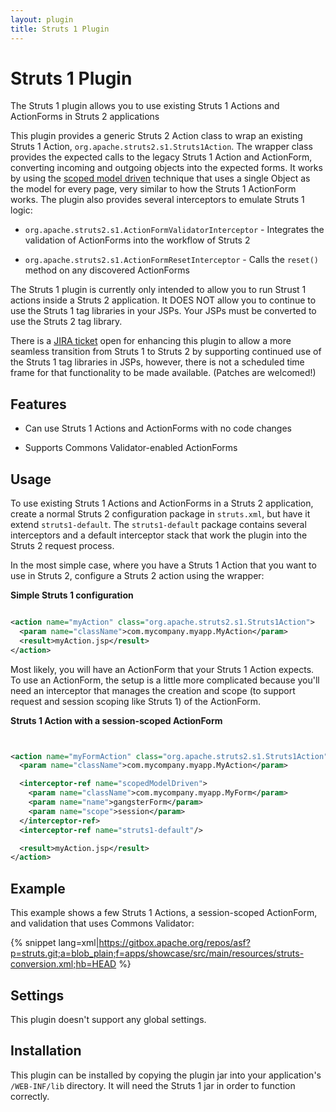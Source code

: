 ```yaml
---
layout: plugin
title: Struts 1 Plugin
---
```


# Struts 1 Plugin

The Struts 1 plugin allows you to use existing Struts 1 Actions and ActionForms in Struts 2 applications

This plugin provides a generic Struts 2 Action class to wrap an existing Struts 1 Action, `org.apache.struts2.s1.Struts1Action`.  The wrapper class provides the expected calls to the legacy Struts 1 Action and ActionForm, converting incoming and outgoing objects into the expected forms.  It works by using the [scoped model driven](/core-developers/scoped-model-driven-interceptor.html)  technique that uses a single Object as the model for every page, very similar to how the Struts 1 ActionForm works.  The plugin also provides several interceptors to emulate Struts 1 logic:

+ `org.apache.struts2.s1.ActionFormValidatorInterceptor` - Integrates the validation of ActionForms into the workflow of Struts 2

+ `org.apache.struts2.s1.ActionFormResetInterceptor` - Calls the `reset()` method on any discovered ActionForms

The Struts 1 plugin is currently only intended to allow you to run Strust 1 actions inside a Struts 2 application. It DOES NOT allow you to continue to use the Struts 1 tag libraries in your JSPs. Your JSPs must be converted to use the Struts 2 tag library.

There is a [JIRA ticket](https://issues.apache.org/struts/browse/WW-2157) open for enhancing this plugin to allow a more seamless transition from Struts 1 to Struts 2 by supporting continued use of the Struts 1 tag libraries in JSPs, however, there is not a scheduled time frame for that functionality to be made available. (Patches are welcomed!) 

## Features

+ Can use Struts 1 Actions and ActionForms with no code changes

+ Supports Commons Validator-enabled ActionForms

## Usage

To use existing Struts 1 Actions and ActionForms in a Struts 2 application, create a normal Struts 2 configuration package in `struts.xml`, but have it extend `struts1-default`.  The `struts1-default` package contains several interceptors and a default interceptor stack that work the plugin into the Struts 2 request process.

In the most simple case, where you have a Struts 1 Action that you want to use in Struts 2, configure a Struts 2 action using the wrapper:

**Simple Struts 1 configuration**

```xml

<action name="myAction" class="org.apache.struts2.s1.Struts1Action">
  <param name="className">com.mycompany.myapp.MyAction</param>
  <result>myAction.jsp</result>
</action>

```

Most likely, you will have an ActionForm that your Struts 1 Action expects.  To use an ActionForm, the setup is a little more complicated because you'll need an interceptor that manages the creation and scope (to support request and session scoping like Struts 1) of the ActionForm. 

**Struts 1 Action with a session-scoped ActionForm**

```xml


<action name="myFormAction" class="org.apache.struts2.s1.Struts1Action">
  <param name="className">com.mycompany.myapp.MyAction</param>

  <interceptor-ref name="scopedModelDriven">
    <param name="className">com.mycompany.myapp.MyForm</param>
    <param name="name">gangsterForm</param>
    <param name="scope">session</param>
  </interceptor-ref>
  <interceptor-ref name="struts1-default"/>

  <result>myAction.jsp</result>
</action>

```

## Example

This example shows a few Struts 1 Actions, a session-scoped ActionForm, and validation that uses Commons Validator:

{% snippet lang=xml|https://gitbox.apache.org/repos/asf?p=struts.git;a=blob_plain;f=apps/showcase/src/main/resources/struts-conversion.xml;hb=HEAD %}

## Settings

This plugin doesn't support any global settings.

## Installation

This plugin can be installed by copying the plugin jar into your application's `/WEB-INF/lib` directory.  It will need the Struts 1 jar in order to function correctly.
